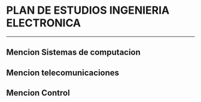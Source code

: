 # PLAN DE ESTUDIOS INGENIERIA ELECTRONICA
---
## Mencion Sistemas de computacion

## Mencion telecomunicaciones

## Mencion Control


